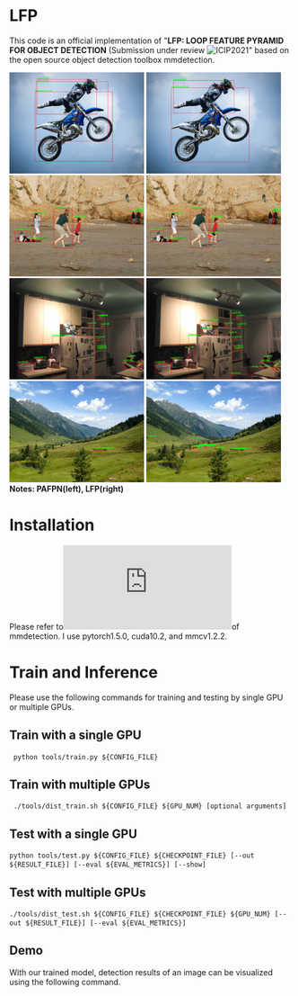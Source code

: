 # LFP
This code is an official implementation of  "**LFP: LOOP FEATURE PYRAMID FOR OBJECT DETECTION** (Submission under review ![ICIP2021](https://2021.ieeeicip.org/)" based on the open source object detection toolbox mmdetection.

![image](https://github.com/huitang96/LFP/blob/master/LFP/MY_PICTURES/images/3_3.bmp)       ![image](https://github.com/huitang96/LFP/blob/master/LFP/MY_PICTURES/images/3.bmp)
![image](https://github.com/huitang96/LFP/blob/master/LFP/MY_PICTURES/images/4_4.bmp)       ![image](https://github.com/huitang96/LFP/blob/master/LFP/MY_PICTURES/images/4.bmp)
![image](https://github.com/huitang96/LFP/blob/master/LFP/MY_PICTURES/images/8_8.bmp)       ![image](https://github.com/huitang96/LFP/blob/master/LFP/MY_PICTURES/images/8.bmp)
![image](https://github.com/huitang96/LFP/blob/master/LFP/MY_PICTURES/images/5_5.bmp)       ![image](https://github.com/huitang96/LFP/blob/master/LFP/MY_PICTURES/images/5.bmp)
**Notes:  PAFPN(left), LFP(right)**


# Installation
Please refer to![INSTALL.md ](https://github.com/open-mmlab/mmdetection/blob/master/docs/get_started.md)of mmdetection.
I use pytorch1.5.0, cuda10.2, and mmcv1.2.2.


# Train and Inference
Please use the following commands for training and testing by single GPU or multiple GPUs.

## Train with a single GPU
     python tools/train.py ${CONFIG_FILE}  
     
## Train with multiple GPUs
     ./tools/dist_train.sh ${CONFIG_FILE} ${GPU_NUM} [optional arguments]
     
## Test with a single GPU
    python tools/test.py ${CONFIG_FILE} ${CHECKPOINT_FILE} [--out ${RESULT_FILE}] [--eval ${EVAL_METRICS}] [--show]   
    
## Test with multiple GPUs
    ./tools/dist_test.sh ${CONFIG_FILE} ${CHECKPOINT_FILE} ${GPU_NUM} [--out ${RESULT_FILE}] [--eval ${EVAL_METRICS}] 
   
## Demo
With our trained model, detection results of an image can be visualized using the following command.  
